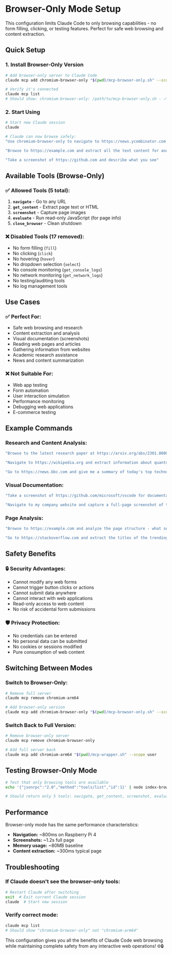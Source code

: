 # Browser-Only Mode Setup

This configuration limits Claude Code to only browsing capabilities - no form filling, clicking, or testing features. Perfect for safe web browsing and content extraction.

## Quick Setup

### 1. Install Browser-Only Version
```bash
# Add browser-only server to Claude Code
claude mcp add chromium-browser-only "$(pwd)/mcp-browser-only.sh" --scope user

# Verify it's connected
claude mcp list
# Should show: chromium-browser-only: /path/to/mcp-browser-only.sh - ✓ Connected
```

### 2. Start Using
```bash
# Start new Claude session
claude

# Claude can now browse safely:
"Use chromium-browser-only to navigate to https://news.ycombinator.com and summarize the top stories"

"Browse to https://example.com and extract all the text content for analysis"

"Take a screenshot of https://github.com and describe what you see"
```

## Available Tools (Browse-Only)

### ✅ **Allowed Tools (5 total):**
1. **`navigate`** - Go to any URL
2. **`get_content`** - Extract page text or HTML
3. **`screenshot`** - Capture page images
4. **`evaluate`** - Run read-only JavaScript (for page info)
5. **`close_browser`** - Clean shutdown

### ❌ **Disabled Tools (17 removed):**
- No form filling (`fill`)
- No clicking (`click`) 
- No hovering (`hover`)
- No dropdown selection (`select`)
- No console monitoring (`get_console_logs`)
- No network monitoring (`get_network_logs`)
- No testing/auditing tools
- No log management tools

## Use Cases

### ✅ **Perfect For:**
- Safe web browsing and research
- Content extraction and analysis
- Visual documentation (screenshots)
- Reading web pages and articles
- Gathering information from websites
- Academic research assistance
- News and content summarization

### ❌ **Not Suitable For:**
- Web app testing
- Form automation
- User interaction simulation
- Performance monitoring
- Debugging web applications
- E-commerce testing

## Example Commands

### Research and Content Analysis:
```bash
"Browse to the latest research paper at https://arxiv.org/abs/2301.00001 and summarize the key findings"

"Navigate to https://wikipedia.org and extract information about quantum computing"

"Go to https://news.bbc.com and give me a summary of today's top technology stories"
```

### Visual Documentation:
```bash
"Take a screenshot of https://github.com/microsoft/vscode for documentation purposes"

"Navigate to my company website and capture a full-page screenshot of the homepage"
```

### Page Analysis:
```bash
"Browse to https://example.com and analyze the page structure - what sections does it have?"

"Go to https://stackoverflow.com and extract the titles of the trending questions"
```

## Safety Benefits

### 🔒 **Security Advantages:**
- Cannot modify any web forms
- Cannot trigger button clicks or actions
- Cannot submit data anywhere
- Cannot interact with web applications
- Read-only access to web content
- No risk of accidental form submissions

### 🛡️ **Privacy Protection:**
- No credentials can be entered
- No personal data can be submitted
- No cookies or sessions modified
- Pure consumption of web content

## Switching Between Modes

### Switch to Browser-Only:
```bash
# Remove full server
claude mcp remove chromium-arm64

# Add browser-only version
claude mcp add chromium-browser-only "$(pwd)/mcp-browser-only.sh" --scope user
```

### Switch Back to Full Version:
```bash
# Remove browser-only server
claude mcp remove chromium-browser-only

# Add full server back
claude mcp add chromium-arm64 "$(pwd)/mcp-wrapper.sh" --scope user
```

## Testing Browser-Only Mode

```bash
# Test that only browsing tools are available
echo '{"jsonrpc":"2.0","method":"tools/list","id":1}' | node index-browser-only.js

# Should return only 5 tools: navigate, get_content, screenshot, evaluate, close_browser
```

## Performance

Browser-only mode has the same performance characteristics:
- **Navigation:** ~800ms on Raspberry Pi 4
- **Screenshots:** ~1.2s full page
- **Memory usage:** ~80MB baseline
- **Content extraction:** ~300ms typical page

## Troubleshooting

### If Claude doesn't see the browser-only tools:
```bash
# Restart Claude after switching
exit  # Exit current Claude session
claude  # Start new session
```

### Verify correct mode:
```bash
claude mcp list
# Should show "chromium-browser-only" not "chromium-arm64"
```

This configuration gives you all the benefits of Claude Code web browsing while maintaining complete safety from any interactive web operations! 🌐🔒